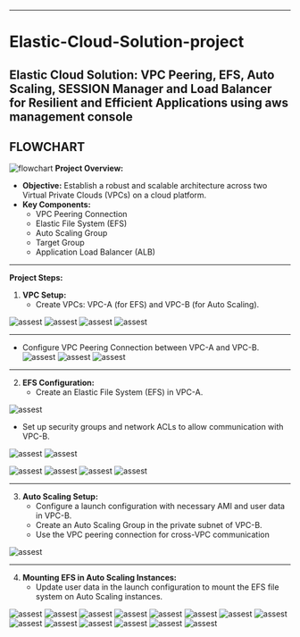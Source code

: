 ----

# Elastic-Cloud-Solution-project

## Elastic Cloud Solution: VPC Peering, EFS, Auto Scaling, SESSION Manager and Load Balancer for Resilient and Efficient Applications using aws management console
## FLOWCHART
![flowchart](https://github.com/yuva19102003/Elastic-Cloud-Solution-project/blob/master/flowchart.drawio.png)
**Project Overview:**
- **Objective:** Establish a robust and scalable architecture across two Virtual Private Clouds (VPCs) on a cloud platform.
- **Key Components:**
  - VPC Peering Connection
  - Elastic File System (EFS)
  - Auto Scaling Group
  - Target Group
  - Application Load Balancer (ALB)

----

**Project Steps:**
1. **VPC Setup:**
    - Create VPCs: VPC-A (for EFS) and VPC-B (for Auto Scaling).

![assest](assest/1.png)
![assest](assest/2.png)
![assest](assest/3.png)
![assest](assest/4.png)

----

   - Configure VPC Peering Connection between VPC-A and VPC-B.
![assest](assest/5.png)
![assest](assest/6.png)
![assest](assest/7.png)

----
2. **EFS Configuration:**
   - Create an Elastic File System (EFS) in VPC-A.
 

![assest](assest/8.png)

- Set up security groups and network ACLs to allow communication with VPC-B.

![assest](assest/9.png)
![assest](assest/10.png)

![assest](assest/11.png)
![assest](assest/12.png)
![assest](assest/13.png)
![assest](assest/14.png)

----
3. **Auto Scaling Setup:**
   - Configure a launch configuration with necessary AMI and user data in VPC-B.
   - Create an Auto Scaling Group in the private subnet of VPC-B.
   - Use the VPC peering connection for cross-VPC communication
   
![assest](assest/15.png)

----
4. **Mounting EFS in Auto Scaling Instances:**
   - Update user data in the launch configuration to mount the EFS file system on Auto Scaling instances.
   
![assest](assest/16.png)
![assest](assest/17.png)
![assest](assest/18.png)
![assest](assest/19.png)
![assest](assest/20.png)
![assest](assest/21.png)
![assest](assest/22.png)
![assest](assest/23.png)
![assest](assest/24.png)
![assest](assest/25.png)
![assest](assest/26.png)
![assest](assest/27.png)
![assest](assest/28.png)
![assest](assest/29.png)
